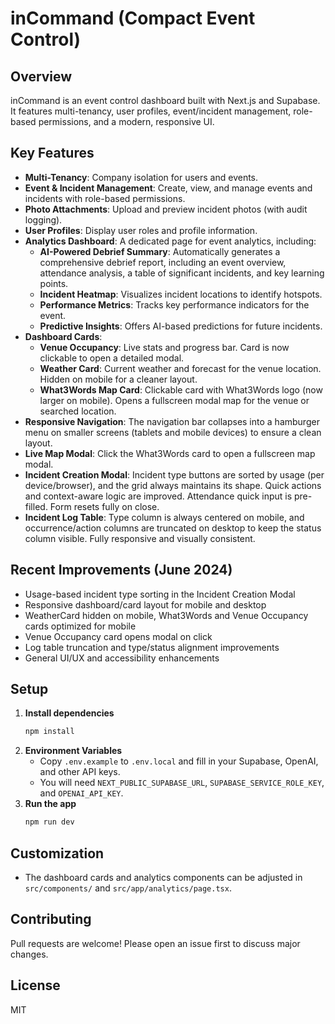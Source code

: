 # inCommand (Compact Event Control)

## Overview

inCommand is an event control dashboard built with Next.js and Supabase. It features multi-tenancy, user profiles, event/incident management, role-based permissions, and a modern, responsive UI.

## Key Features
- **Multi-Tenancy**: Company isolation for users and events.
- **Event & Incident Management**: Create, view, and manage events and incidents with role-based permissions.
- **Photo Attachments**: Upload and preview incident photos (with audit logging).
- **User Profiles**: Display user roles and profile information.
- **Analytics Dashboard**: A dedicated page for event analytics, including:
    - **AI-Powered Debrief Summary**: Automatically generates a comprehensive debrief report, including an event overview, attendance analysis, a table of significant incidents, and key learning points.
    - **Incident Heatmap**: Visualizes incident locations to identify hotspots.
    - **Performance Metrics**: Tracks key performance indicators for the event.
    - **Predictive Insights**: Offers AI-based predictions for future incidents.
- **Dashboard Cards**:
  - **Venue Occupancy**: Live stats and progress bar. Card is now clickable to open a detailed modal.
  - **Weather Card**: Current weather and forecast for the venue location. Hidden on mobile for a cleaner layout.
  - **What3Words Map Card**: Clickable card with What3Words logo (now larger on mobile). Opens a fullscreen modal map for the venue or searched location.
- **Responsive Navigation**: The navigation bar collapses into a hamburger menu on smaller screens (tablets and mobile devices) to ensure a clean layout.
- **Live Map Modal**: Click the What3Words card to open a fullscreen map modal.
- **Incident Creation Modal**: Incident type buttons are sorted by usage (per device/browser), and the grid always maintains its shape. Quick actions and context-aware logic are improved. Attendance quick input is pre-filled. Form resets fully on close.
- **Incident Log Table**: Type column is always centered on mobile, and occurrence/action columns are truncated on desktop to keep the status column visible. Fully responsive and visually consistent.

## Recent Improvements (June 2024)
- Usage-based incident type sorting in the Incident Creation Modal
- Responsive dashboard/card layout for mobile and desktop
- WeatherCard hidden on mobile, What3Words and Venue Occupancy cards optimized for mobile
- Venue Occupancy card opens modal on click
- Log table truncation and type/status alignment improvements
- General UI/UX and accessibility enhancements

## Setup

1. **Install dependencies**
   ```sh
   npm install
   ```
2. **Environment Variables**
   - Copy `.env.example` to `.env.local` and fill in your Supabase, OpenAI, and other API keys.
   - You will need `NEXT_PUBLIC_SUPABASE_URL`, `SUPABASE_SERVICE_ROLE_KEY`, and `OPENAI_API_KEY`.
3. **Run the app**
   ```sh
   npm run dev
   ```

## Customization
- The dashboard cards and analytics components can be adjusted in `src/components/` and `src/app/analytics/page.tsx`.

## Contributing
Pull requests are welcome! Please open an issue first to discuss major changes.

## License
MIT 